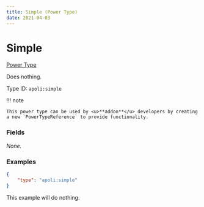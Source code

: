 ```yaml
---
title: Simple (Power Type)
date: 2021-04-03
---
```


# Simple

[Power Type](../power_types.md)

Does nothing.

Type ID: `apoli:simple`

!!! note

    This power type can be used by <u>**addon**</u> developers by creating a new `PowerTypeReference` to provide functionality.

### Fields

_None._

### Examples

```json
{
	"type": "apoli:simple"
}
```

This example will do nothing.

